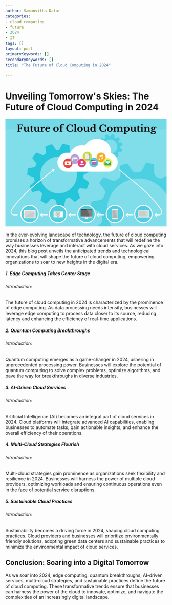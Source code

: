 ```yaml
---
author: Samanvitha Datar
categories: 
- cloud computing
- future
- 2024
- IT
tags: []
layout: post
primaryKeywords: []
secondaryKeywords: []
title: "The Future of Cloud Computing in 2024"

---
```

# Unveiling Tomorrow's Skies: The Future of Cloud Computing in 2024

![img](/uploads/1_17_2024_1705499587821.jpeg)

In the ever-evolving landscape of technology, the future of cloud computing promises a horizon of transformative advancements that will redefine the way businesses leverage and interact with cloud services. As we gaze into 2024, this blog post unveils the anticipated trends and technological innovations that will shape the future of cloud computing, empowering organizations to soar to new heights in the digital era.
##### 1. Edge Computing Takes Center Stage
###### Introduction:
The future of cloud computing in 2024 is characterized by the prominence of edge computing. As data processing needs intensify, businesses will leverage edge computing to process data closer to its source, reducing latency and enhancing the efficiency of real-time applications.
##### 2. Quantum Computing Breakthroughs
###### Introduction:
Quantum computing emerges as a game-changer in 2024, ushering in unprecedented processing power. Businesses will explore the potential of quantum computing to solve complex problems, optimize algorithms, and pave the way for breakthroughs in diverse industries.
##### 3. AI-Driven Cloud Services
###### Introduction:
Artificial Intelligence (AI) becomes an integral part of cloud services in 2024. Cloud platforms will integrate advanced AI capabilities, enabling businesses to automate tasks, gain actionable insights, and enhance the overall efficiency of their operations.
##### 4. Multi-Cloud Strategies Flourish
###### Introduction:
Multi-cloud strategies gain prominence as organizations seek flexibility and resilience in 2024. Businesses will harness the power of multiple cloud providers, optimizing workloads and ensuring continuous operations even in the face of potential service disruptions.
##### 5. Sustainable Cloud Practices
###### Introduction:
Sustainability becomes a driving force in 2024, shaping cloud computing practices. Cloud providers and businesses will prioritize environmentally friendly solutions, adopting green data centers and sustainable practices to minimize the environmental impact of cloud services.
## Conclusion: Soaring into a Digital Tomorrow
As we soar into 2024, edge computing, quantum breakthroughs, AI-driven services, multi-cloud strategies, and sustainable practices define the future of cloud computing. These transformative trends ensure that businesses can harness the power of the cloud to innovate, optimize, and navigate the complexities of an increasingly digital landscape.&nbsp;
